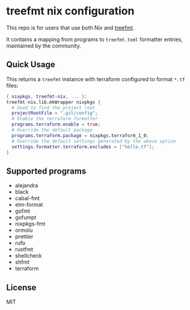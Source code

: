 # treefmt nix configuration

This repo is for users that use both Nix and
[treefmt](https://numtide.github.io/treefmt).

It contains a mapping from programs to `treefmt.toml` formatter entries,
maintained by the community.

## Quick Usage

This returns a `treefmt` instance with terraform configured to format `*.tf`
files:

```nix
{ nixpkgs, treefmt-nix, ... }:
treefmt-nix.lib.mkWrapper nixpkgs {
  # Used to find the project root
  projectRootFile = ".git/config";
  # Enable the terraform formatter
  programs.terraform.enable = true;
  # Override the default package
  programs.terraform.package = nixpkgs.terraform_1_0;
  # Override the default settings generated by the above option
  settings.formatter.terraform.excludes = ["hello.tf"];
}
```

## Supported programs

<!-- `> ls programs/*.nix | grep -v default.nix | cut -d '.' -f 1 | cut -d / -f 2 | sort | sed -e 's/^/* /'` -->
<!-- BEGIN mdsh -->
* alejandra
* black
* cabal-fmt
* elm-format
* gofmt
* gofumpt
* nixpkgs-fmt
* ormolu
* prettier
* rufo
* rustfmt
* shellcheck
* shfmt
* terraform
<!-- END mdsh -->

## License

MIT
